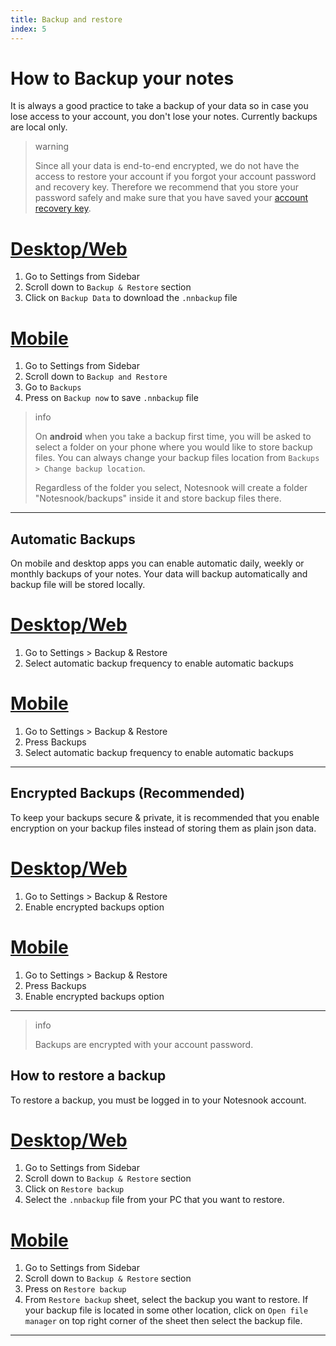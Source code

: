 ```yaml
---
title: Backup and restore
index: 5
---
```


# How to Backup your notes

It is always a good practice to take a backup of your data so in case you lose access to your account, you don't lose your notes. Currently backups are local only.

> warning
>
> Since all your data is end-to-end encrypted, we do not have the access to restore your account if you forgot your account password and recovery key. Therefore we recommend that you store your password safely and make sure that you have saved your [account recovery key](/how-to-save-account-recovery-key).

# [Desktop/Web](#/tab/web)

1. Go to Settings from Sidebar
2. Scroll down to `Backup & Restore` section
3. Click on `Backup Data` to download the `.nnbackup` file

# [Mobile](#/tab/mobile)

1. Go to Settings from Sidebar
2. Scroll down to `Backup and Restore`
3. Go to `Backups`
4. Press on `Backup now` to save `.nnbackup` file

> info
>
> On **android** when you take a backup first time, you will be asked to select a folder on your phone where you would like to store backup files. You can always change your backup files location from `Backups > Change backup location`.
> 
> Regardless of the folder you select, Notesnook will create a folder "Notesnook/backups" inside it and store backup files there.

---

## Automatic Backups

On mobile and desktop apps you can enable automatic daily, weekly or monthly backups of your notes. Your data will backup automatically and backup file will be stored locally.

# [Desktop/Web](#/tab/web)

1. Go to Settings > Backup & Restore
2. Select automatic backup frequency to enable automatic backups

# [Mobile](#/tab/mobile)

1. Go to Settings > Backup & Restore
2. Press Backups
3. Select automatic backup frequency to enable automatic backups

---

## Encrypted Backups (Recommended)

To keep your backups secure & private, it is recommended that you enable encryption on your backup files instead of storing them as plain json data.

# [Desktop/Web](#/tab/web)

1. Go to Settings > Backup & Restore
2. Enable encrypted backups option

# [Mobile](#/tab/mobile)

1. Go to Settings > Backup & Restore
2. Press Backups
3. Enable encrypted backups option

---

> info
>
> Backups are encrypted with your account password.

## How to restore a backup

To restore a backup, you must be logged in to your Notesnook account.

# [Desktop/Web](#/tab/web)

1. Go to Settings from Sidebar
2. Scroll down to `Backup & Restore` section
3. Click on `Restore backup`
4. Select the `.nnbackup` file from your PC that you want to restore.

# [Mobile](#/tab/mobile)

1. Go to Settings from Sidebar
2. Scroll down to `Backup & Restore` section
3. Press on `Restore backup`
4. From `Restore backup` sheet, select the backup you want to restore. If your backup file is located in some other location, click on `Open file manager` on top right corner of the sheet then select the backup file.

---
